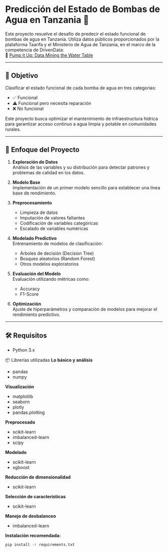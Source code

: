 # Predicción del Estado de Bombas de Agua en Tanzania 🚰

Este proyecto resuelve el desafío de predecir el estado funcional de bombas de agua en Tanzania. Utiliza datos públicos proporcionados por la plataforma Taarifa y el Ministerio de Agua de Tanzania, en el marco de la competencia de DrivenData:  
🔗 [Pump it Up: Data Mining the Water Table](https://www.drivendata.org/competitions/7/pump-it-up-data-mining-the-water-table/page/23/)

---

## 🎯 Objetivo

Clasificar el estado funcional de cada bomba de agua en tres categorías:

- ✅ Funcional  
- ⚠️ Funcional pero necesita reparación  
- ❌ No funcional  

Este proyecto busca optimizar el mantenimiento de infraestructura hídrica para garantizar acceso continuo a agua limpia y potable en comunidades rurales.

---

## 🧠 Enfoque del Proyecto

1. **Exploración de Datos**  
   Análisis de las variables y su distribución para detectar patrones y problemas de calidad en los datos.

2. **Modelo Base**  
   Implementación de un primer modelo sencillo para establecer una línea base de rendimiento.

3. **Preprocesamiento**  
   - Limpieza de datos
   - Imputación de valores faltantes
   - Codificación de variables categóricas
   - Escalado de variables numéricas

4. **Modelado Predictivo**  
   Entrenamiento de modelos de clasificación:
   - Árboles de decisión (Decision Tree)
   - Bosques aleatorios (Random Forest)
   - Otros modelos exploratorios

5. **Evaluación del Modelo**  
   Evaluación utilizando métricas como:
   - Accuracy
   - F1-Score

6. **Optimización**  
   Ajuste de hiperparámetros y comparación de modelos para mejorar el rendimiento predictivo.

---

## 🛠️ Requisitos

- Python 3.x
  
📦 Librerías utilizadas
**Lo básico y análisis**
- pandas
- numpy

**Visualización**
- matplotlib
- seaborn
- plotly
- pandas.plotting

**Preprocesado**
- scikit-learn
- imbalanced-learn
- scipy

**Modelado**
- scikit-learn
- xgboost

**Reducción de dimensionalidad**
- scikit-learn

**Selección de características**
- scikit-learn

**Manejo de desbalanceo**
- imbalanced-learn


**Instalación recomendada:**

```bash
pip install -r requirements.txt


